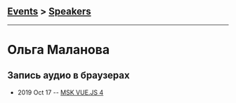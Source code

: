 ## [Events](../README.md) > [Speakers](../speakers.md)
---

# Ольга Маланова

## Запись аудио в браузерах
- 2019 Oct 17 -- [MSK VUE.JS 4](https://www.youtube.com/watch?v=-pjQGpK_nGw)    
